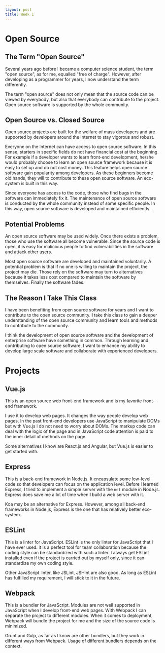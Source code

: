 ```yaml
---
layout: post
title: Week 1
---
```


# Open Source

## The Term "Open Source"

Several years ago before I became a computer science student, the term "open source", as for me, equalled "free of charge". However, after developing as a programmer for years, I now understand the term differently.

The term "open source" does not only mean that the source code can be viewed by everybody, but also that everybody can contribute to the project. Open source software is supported by the whole community.

## Open Source vs. Closed Source

Open source projects are built for the welfare of mass developers and are supported by developers around the Internet to stay vigorous and robust.

Everyone on the Internet can have access to open source software. In this sense, starters in specific fields do not have financial cost at the beginning. For example if a developer wants to learn front-end development, he/she would probably choose to learn an open source framework because it is easy to set up and do not cost money. This feature helps open source software gain popularity among developers. As these beginners become old hands, they will to contribute to these open source software. An eco-system is built in this way.

Since everyone has access to the code, those who find bugs in the software can immediately fix it. The maintenance of open source software is conducted by the whole community instead of some specific people. In this way, open source software is developed and maintained efficiently.

## Potential Problems

An open source software may be used widely. Once there exists a problem, those who use the software all become vulnerable. Since the source code is open, it is easy for malicious people to find vulnerabilities in the software and attack other users.

Most open source software are developed and maintained voluntarily. A potential problem is that if no one is willing to maintain the project, the project may die. Those rely on the software may turn to alternatives because it takes less cost compared to maintain the software by themselves. Finally the software fades.

## The Reason I Take This Class

I have been benefiting from open source software for years and I want to contribute to the open source community. I take this class to gain a deeper understanding of the open source community and learn tools and methods to contribute to the community.

I think the development of open source software and the development of enterprise software have something in common. Through learning and contributing to open source software, I want to enhance my ability to develop large scale software and collaborate with experienced developers.

# Projects

## Vue.js

This is an open source web front-end framework and is my favorite front-end framework.

I use it to develop web pages. It changes the way people develop web pages. In the past front-end developers use JavaScript to manipulate DOMs but with Vue.js I do not need to worry about DOMs. The markup code can deal with the logic of the page and in JavaScript code attention is paid to the inner detail of methods on the page.

Some alternatives I know are React.js and Angular, but Vue.js is easier to get started with.

## Express

This is a back-end framework in Node.js. It encapsulate some low-level code so that developers can focus on the application level. Before I learned Express, I tried to implement a simple server with the `net` module in Node.js. Express does save me a lot of time when I build a web server with it.

Koa may be an alternative for Express. However, among all back-end frameworks in Node.js, Express is the one that has relatively better eco-system.

## ESLint

This is a linter for JavaScript. ESLint is the only linter for JavaScript that I have ever used. It is a perfect tool for team collaboration because the coding style can be standardized with such a linter. I always get ESLint installed even if the project is carried out by myself only, since it can standardize my own coding style.

Other JavaScript linter, like JSLint, JSHint are also good. As long as ESLint has fulfilled my requirement, I will stick to it in the future.

## Webpack

This is a bundler for JavaScript. Modules are not well supported in JavaScript when I develop front-end web pages. With Webpack I can separate the project to different modules. When it comes to deployment, Webpack will bundle the project for me and the size of the source code is minimized.

Grunt and Gulp, as far as I know are other bundlers, but they work in different ways from Webpack. Usage of different bundlers depends on the context.

